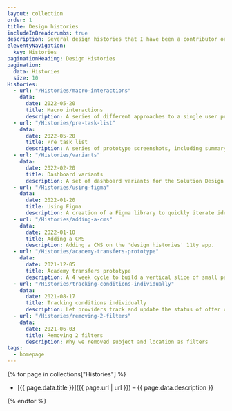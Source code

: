 ```yaml
---
layout: collection
order: 1
title: Design histories
includeInBreadcrumbs: true
description: Several design histories that I have been a contributor or completely implemented. Design histories are smaller than case Histories that provide a snapshot on a smaller part of a full service.
eleventyNavigation:
  key: Histories
paginationHeading: Design Histories
pagination:
  data: Histories
  size: 10
Histories:
  - url: "/Histories/macro-interactions"
    data:
      date: 2022-05-20
      title: Macro interactions
      description: A series of different approaches to a single user problem
  - url: "/Histories/pre-task-list"
    data:
      date: 2022-05-20
      title: Pre task list
      description: A series of prototype screenshots, including summary page text decoration variants
  - url: "/Histories/variants"
    data:
      date: 2022-02-20
      title: Dashboard variants
      description: A set of dashboard variants for the Solution Design and Development team.
  - url: "/Histories/using-figma"
    data:
      date: 2022-01-20
      title: Using Figma
      description: A creation of a Figma library to quickly iterate ideas with little time cost.
  - url: "/Histories/adding-a-cms"
    data:
      date: 2022-01-10
      title: Adding a CMS
      description: Adding a CMS on the 'design histories' 11ty app.
  - url: "/Histories/academy-transfers-prototype"
    data:
      date: 2021-12-05
      title: Academy transfers prototype
      description: A 4 week cycle to build a vertical slice of small part of the service.
  - url: "/Histories/tracking-conditions-individually"
    data:
      date: 2021-08-17
      title: Tracking conditions individually
      description: Let providers track and update the status of offer conditions individually.
  - url: "/Histories/removing-2-filters"
    data:
      date: 2021-06-03
      title: Removing 2 filters
      description: Why we removed subject and location as filters
tags:
  - homepage
---
```


{% for page in collections["Histories"] %}

- [{{ page.data.title }}]({{ page.url | url }}) – {{ page.data.description }}

{% endfor %}
